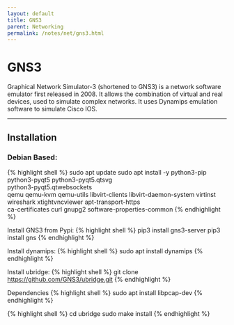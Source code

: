 ```yaml
---
layout: default
title: GNS3
parent: Networking
permalink: /notes/net/gns3.html
---
```


# GNS3
Graphical Network Simulator-3 (shortened to GNS3) is a network software emulator first released in 2008. It allows the combination of virtual and real devices, used to simulate complex networks. It uses Dynamips emulation software to simulate Cisco IOS.

* * *
## Installation
### Debian Based:
{% highlight shell %}
sudo apt update
sudo apt install -y python3-pip python3-pyqt5 python3-pyqt5.qtsvg \
python3-pyqt5.qtwebsockets \
qemu qemu-kvm qemu-utils libvirt-clients libvirt-daemon-system virtinst \
wireshark xtightvncviewer apt-transport-https \
ca-certificates curl gnupg2 software-properties-common
{% endhighlight %}

Install GNS3 from Pypi:
{% highlight shell %}
pip3 install gns3-server
pip3 install gns
{% endhighlight %}

Install dynamips:
{% highlight shell %}
sudo apt install dynamips
{% endhighlight %}

Install ubridge:
{% highlight shell %}
git clone https://github.com/GNS3/ubridge.git
{% endhighlight %}

Dependencies
{% highlight shell %}
sudo apt install libpcap-dev
{% endhighlight %}

{% highlight shell %}
cd ubridge 
sudo make install 
{% endhighlight %}

